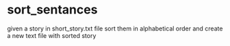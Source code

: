 # sort_sentances
given a story in short_story.txt file sort them in alphabetical order and create a new text file with sorted story 
